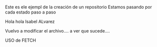 Este es ele ejempl de la creación de un repositorio
Estamos pasando por cada estado paso a paso

Hola hola
Isabel ALvarez

Vuelvo a modificar el archivo.... a ver que sucede....

USO de FETCH
